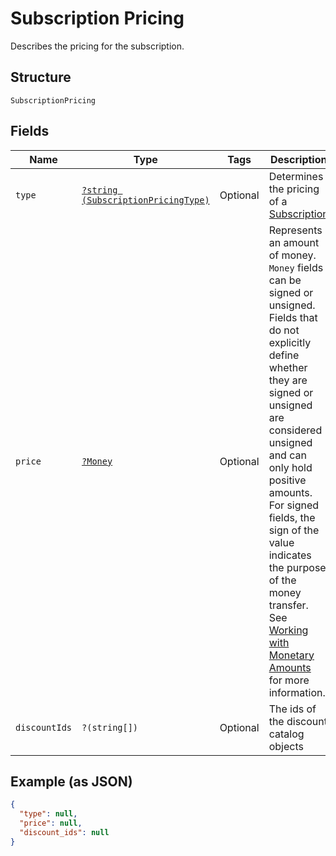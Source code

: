 
# Subscription Pricing

Describes the pricing for the subscription.

## Structure

`SubscriptionPricing`

## Fields

| Name | Type | Tags | Description | Getter | Setter |
|  --- | --- | --- | --- | --- | --- |
| `type` | [`?string (SubscriptionPricingType)`](../../doc/models/subscription-pricing-type.md) | Optional | Determines the pricing of a [Subscription](../../doc/models/subscription.md) | getType(): ?string | setType(?string type): void |
| `price` | [`?Money`](../../doc/models/money.md) | Optional | Represents an amount of money. `Money` fields can be signed or unsigned.<br>Fields that do not explicitly define whether they are signed or unsigned are<br>considered unsigned and can only hold positive amounts. For signed fields, the<br>sign of the value indicates the purpose of the money transfer. See<br>[Working with Monetary Amounts](https://developer.squareup.com/docs/build-basics/working-with-monetary-amounts)<br>for more information. | getPrice(): ?Money | setPrice(?Money price): void |
| `discountIds` | `?(string[])` | Optional | The ids of the discount catalog objects | getDiscountIds(): ?array | setDiscountIds(?array discountIds): void |

## Example (as JSON)

```json
{
  "type": null,
  "price": null,
  "discount_ids": null
}
```

